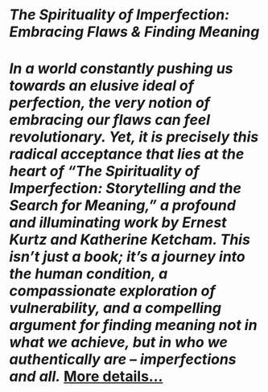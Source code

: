 # *The Spirituality of Imperfection: Embracing Flaws & Finding Meaning*
# *In a world constantly pushing us towards an elusive ideal of perfection, the very notion of embracing our flaws can feel revolutionary. Yet, it is precisely this radical acceptance that lies at the heart of “The Spirituality of Imperfection: Storytelling and the Search for Meaning,” a profound and illuminating work by Ernest Kurtz and Katherine Ketcham. This isn’t just a book; it’s a journey into the human condition, a compassionate exploration of vulnerability, and a compelling argument for finding meaning not in what we achieve, but in who we authentically are – imperfections and all.* [More details…](https://spiritualkhazaana.com/spirituality-of-imperfection-embrace-flaws/)

